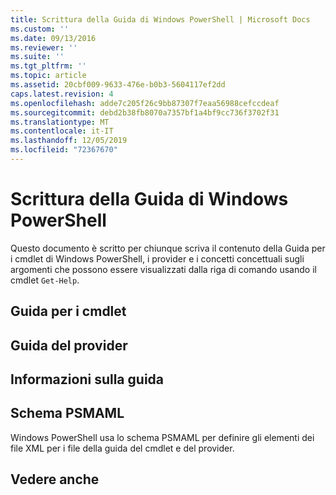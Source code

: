 ```yaml
---
title: Scrittura della Guida di Windows PowerShell | Microsoft Docs
ms.custom: ''
ms.date: 09/13/2016
ms.reviewer: ''
ms.suite: ''
ms.tgt_pltfrm: ''
ms.topic: article
ms.assetid: 20cbf009-9633-476e-b0b3-5604117ef2dd
caps.latest.revision: 4
ms.openlocfilehash: adde7c205f26c9bb87307f7eaa56988cefccdeaf
ms.sourcegitcommit: debd2b38fb8070a7357bf1a4bf9cc736f3702f31
ms.translationtype: MT
ms.contentlocale: it-IT
ms.lasthandoff: 12/05/2019
ms.locfileid: "72367670"
---
```

# <a name="writing-windows-powershell-help"></a>Scrittura della Guida di Windows PowerShell

Questo documento è scritto per chiunque scriva il contenuto della Guida per i cmdlet di Windows PowerShell, i provider e i concetti concettuali sugli argomenti che possono essere visualizzati dalla riga di comando usando il cmdlet `Get-Help`.

## <a name="cmdlet-help"></a>Guida per i cmdlet

## <a name="provider-help"></a>Guida del provider

## <a name="about-help"></a>Informazioni sulla guida

## <a name="psmaml-schema"></a>Schema PSMAML

 Windows PowerShell usa lo schema PSMAML per definire gli elementi dei file XML per i file della guida del cmdlet e del provider.

## <a name="see-also"></a>Vedere anche
